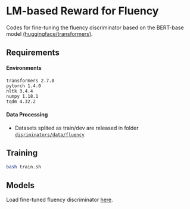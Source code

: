# LM-based Reward for Fluency

Codes for fine-tuning the fluency discriminator based on the BERT-base model [(huggingface/transformers)](https://github.com/huggingface/transformers). 

## Requirements

#### Environments

```
transformers 2.7.0
pytorch 1.4.0
nltk 3.4.4
numpy 1.18.1
tqdm 4.32.2
```

#### Data Processing

* Datasets splited as train/dev are released in folder [`disriminators/data/fluency`]()

## Training

```bash
bash train.sh
```

## Models

Load fine-tuned fluency discriminator [here]().